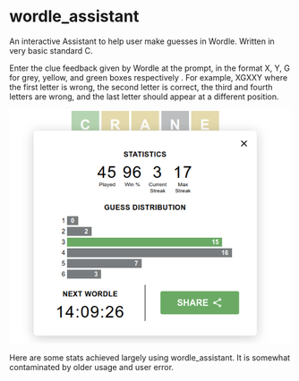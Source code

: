 # wordle_assistant
An interactive Assistant to help user make guesses in Wordle.
Written in very basic standard C. 

Enter the clue feedback given by Wordle at the prompt, in the format
X, Y, G for grey, yellow, and green boxes respectively . For example,
XGXXY where the first letter is wrong, the second letter is correct,
the third and fourth letters are wrong, and the last letter should appear 
at a different position.


![Stats from using wordle_assistant](/stats.png)

Here are some stats achieved largely using wordle_assistant. It is somewhat
contaminated by older usage and user error.
